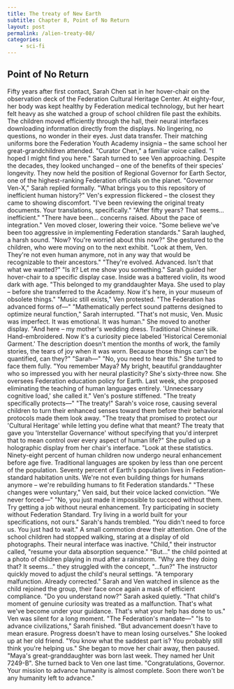 ```yaml
---
title: The treaty of New Earth
subtitle: Chapter 8, Point of No Return
layout: post
permalink: /alien-treaty-08/
categories:
    - sci-fi
---
```


## Point of No Return

Fifty years after first contact, Sarah Chen sat in her hover-chair on the observation deck of the Federation Cultural Heritage Center. At eighty-four, her body was kept healthy by Federation medical technology, but her heart felt heavy as she watched a group of school children file past the exhibits.
The children moved efficiently through the hall, their neural interfaces downloading information directly from the displays. No lingering, no questions, no wonder in their eyes. Just data transfer. Their matching uniforms bore the Federation Youth Academy insignia – the same school her great-grandchildren attended.
"Curator Chen," a familiar voice called. "I hoped I might find you here."
Sarah turned to see Ven approaching. Despite the decades, they looked unchanged – one of the benefits of their species' longevity. They now held the position of Regional Governor for Earth Sector, one of the highest-ranking Federation officials on the planet.
"Governor Ven-X," Sarah replied formally. "What brings you to this repository of inefficient human history?"
Ven's expression flickered – the closest they came to showing discomfort. "I've been reviewing the original treaty documents. Your translations, specifically."
"After fifty years? That seems... inefficient."
"There have been... concerns raised. About the pace of integration." Ven moved closer, lowering their voice. "Some believe we've been too aggressive in implementing Federation standards."
Sarah laughed, a harsh sound. "Now? You're worried about this now?" She gestured to the children, who were moving on to the next exhibit. "Look at them, Ven. They're not even human anymore, not in any way that would be recognizable to their ancestors."
"They're evolved. Advanced. Isn't that what we wanted?"
"Is it? Let me show you something." Sarah guided her hover-chair to a specific display case. Inside was a battered violin, its wood dark with age. "This belonged to my granddaughter Maya. She used to play – before she transferred to the Academy. Now it's here, in your museum of obsolete things."
"Music still exists," Ven protested. "The Federation has advanced forms of—"
"Mathematically perfect sound patterns designed to optimize neural function," Sarah interrupted. "That's not music, Ven. Music was imperfect. It was emotional. It was human."
She moved to another display. "And here – my mother's wedding dress. Traditional Chinese silk. Hand-embroidered. Now it's a curiosity piece labeled 'Historical Ceremonial Garment.' The description doesn't mention the months of work, the family stories, the tears of joy when it was worn. Because those things can't be quantified, can they?"
"Sarah—"
"No, you need to hear this." She turned to face them fully. "You remember Maya? My bright, beautiful granddaughter who so impressed you with her neural plasticity? She's sixty-three now. She oversees Federation education policy for Earth. Last week, she proposed eliminating the teaching of human languages entirely. 'Unnecessary cognitive load,' she called it."
Ven's posture stiffened. "The treaty specifically protects—"
"The treaty!" Sarah's voice rose, causing several children to turn their enhanced senses toward them before their behavioral protocols made them look away. "The treaty that promised to protect our 'Cultural Heritage' while letting you define what that meant? The treaty that gave you 'Interstellar Governance' without specifying that you'd interpret that to mean control over every aspect of human life?"
She pulled up a holographic display from her chair's interface. "Look at these statistics. Ninety-eight percent of human children now undergo neural enhancement before age five. Traditional languages are spoken by less than one percent of the population. Seventy percent of Earth's population lives in Federation-standard habitation units. We're not even building things for humans anymore – we're rebuilding humans to fit Federation standards."
"These changes were voluntary," Ven said, but their voice lacked conviction. "We never forced—"
"No, you just made it impossible to succeed without them. Try getting a job without neural enhancement. Try participating in society without Federation Standard. Try living in a world built for your specifications, not ours." Sarah's hands trembled. "You didn't need to force us. You just had to wait."
A small commotion drew their attention. One of the school children had stopped walking, staring at a display of old photographs. Their neural interface was inactive.
"Child," their instructor called, "resume your data absorption sequence."
"But..." the child pointed at a photo of children playing in mud after a rainstorm. "Why are they doing that? It seems..." they struggled with the concept, "...fun?"
The instructor quickly moved to adjust the child's neural settings. "A temporary malfunction. Already corrected."
Sarah and Ven watched in silence as the child rejoined the group, their face once again a mask of efficient compliance.
"Do you understand now?" Sarah asked quietly. "That child's moment of genuine curiosity was treated as a malfunction. That's what we've become under your guidance. That's what your help has done to us."
Ven was silent for a long moment. "The Federation's mandate—"
"Is to advance civilizations," Sarah finished. "But advancement doesn't have to mean erasure. Progress doesn't have to mean losing ourselves." She looked up at her old friend. "You know what the saddest part is? You probably still think you're helping us."
She began to move her chair away, then paused. "Maya's great-granddaughter was born last week. They named her Unit 7249-B". She turned back to Ven one last time. "Congratulations, Governor. Your mission to advance humanity is almost complete. Soon there won't be any humanity left to advance."